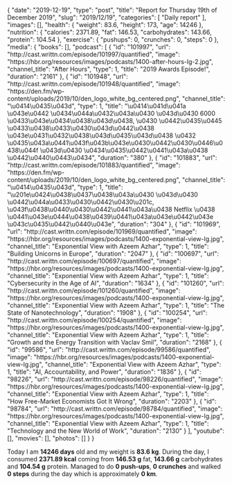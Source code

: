 {
    "date": "2019-12-19",
    "type": "post",
    "title": "Report for Thursday 19th of December 2019",
    "slug": "2019\/12\/19",
    "categories": [
        "Daily report"
    ],
    "images": [],
    "health": {
        "weight": 83.6,
        "height": 173,
        "age": 14246
    },
    "nutrition": {
        "calories": 2371.89,
        "fat": 146.53,
        "carbohydrates": 143.66,
        "protein": 104.54
    },
    "exercise": {
        "pushups": 0,
        "crunches": 0,
        "steps": 0
    },
    "media": {
        "books": [],
        "podcast": [
            {
                "id": "101997",
                "url": "http:\/\/cast.writtn.com\/episode\/101997\/quantified",
                "image": "https:\/\/hbr.org\/resources\/images\/podcasts\/1400-after-hours-lg-2.jpg",
                "channel_title": "After Hours",
                "type": 1,
                "title": "2019 Awards Episode!",
                "duration": "2161"
            },
            {
                "id": "101948",
                "url": "http:\/\/cast.writtn.com\/episode\/101948\/quantified",
                "image": "https:\/\/den.fm\/wp-content\/uploads\/2019\/10\/den_logo_white_bg_centered.png",
                "channel_title": "\u0414\u0435\u043d",
                "type": 1,
                "title": "\u0414\u041d\u041a \u043e\u0442 \u0434\u044a\u0432\u043a\u0430 \u043d\u0430 6000 \u0433\u043e\u0434\u0438\u043d\u0438, \u0430 \u0442\u0435\u0445 \u0433\u0438\u0433\u0430\u043d\u0442\u0438 \u043e\u0431\u0432\u0438\u043d\u0435\u043d\u0438 \u0432 \u0435\u043a\u0441\u043f\u043b\u043e\u0430\u0442\u0430\u0446\u0438\u044f \u043d\u0430 \u0434\u0435\u0442\u0441\u043a\u0438 \u0442\u0440\u0443\u0434",
                "duration": "380"
            },
            {
                "id": "101883",
                "url": "http:\/\/cast.writtn.com\/episode\/101883\/quantified",
                "image": "https:\/\/den.fm\/wp-content\/uploads\/2019\/10\/den_logo_white_bg_centered.png",
                "channel_title": "\u0414\u0435\u043d",
                "type": 1,
                "title": "\u201e\u0424\u0438\u0437\u0438\u043a\u0430 \u043d\u0430 \u0442\u044a\u0433\u0430\u0442\u0430\u201c, \u043f\u0438\u0440\u0430\u0442\u0441\u043a\u0438 Netflix \u0438 \u0441\u043e\u0444\u0438\u0439\u0441\u043a\u043e\u0442\u043e \u043c\u0435\u0442\u0440\u043e",
                "duration": "304"
            },
            {
                "id": "101969",
                "url": "http:\/\/cast.writtn.com\/episode\/101969\/quantified",
                "image": "https:\/\/hbr.org\/resources\/images\/podcasts\/1400-exponential-view-lg.jpg",
                "channel_title": "Exponential View with Azeem Azhar",
                "type": 1,
                "title": "Building Unicorns in Europe",
                "duration": "2047"
            },
            {
                "id": "100697",
                "url": "http:\/\/cast.writtn.com\/episode\/100697\/quantified",
                "image": "https:\/\/hbr.org\/resources\/images\/podcasts\/1400-exponential-view-lg.jpg",
                "channel_title": "Exponential View with Azeem Azhar",
                "type": 1,
                "title": "Cybersecurity in the Age of AI",
                "duration": "1634"
            },
            {
                "id": "101260",
                "url": "http:\/\/cast.writtn.com\/episode\/101260\/quantified",
                "image": "https:\/\/hbr.org\/resources\/images\/podcasts\/1400-exponential-view-lg.jpg",
                "channel_title": "Exponential View with Azeem Azhar",
                "type": 1,
                "title": "The State of Nanotechnology",
                "duration": "1908"
            },
            {
                "id": "100254",
                "url": "http:\/\/cast.writtn.com\/episode\/100254\/quantified",
                "image": "https:\/\/hbr.org\/resources\/images\/podcasts\/1400-exponential-view-lg.jpg",
                "channel_title": "Exponential View with Azeem Azhar",
                "type": 1,
                "title": "Growth and the Energy Transition with Vaclav Smil",
                "duration": "2168"
            },
            {
                "id": "99586",
                "url": "http:\/\/cast.writtn.com\/episode\/99586\/quantified",
                "image": "https:\/\/hbr.org\/resources\/images\/podcasts\/1400-exponential-view-lg.jpg",
                "channel_title": "Exponential View with Azeem Azhar",
                "type": 1,
                "title": "AI, Accountability, and Power",
                "duration": "1836"
            },
            {
                "id": "98226",
                "url": "http:\/\/cast.writtn.com\/episode\/98226\/quantified",
                "image": "https:\/\/hbr.org\/resources\/images\/podcasts\/1400-exponential-view-lg.jpg",
                "channel_title": "Exponential View with Azeem Azhar",
                "type": 1,
                "title": "How Free-Market Economists Got It Wrong",
                "duration": "2203"
            },
            {
                "id": "98784",
                "url": "http:\/\/cast.writtn.com\/episode\/98784\/quantified",
                "image": "https:\/\/hbr.org\/resources\/images\/podcasts\/1400-exponential-view-lg.jpg",
                "channel_title": "Exponential View with Azeem Azhar",
                "type": 1,
                "title": "Technology and the New World of Work",
                "duration": "2130"
            }
        ],
        "youtube": [],
        "movies": [],
        "photos": []
    }
}

Today I am <strong>14246 days</strong> old and my weight is <strong>83.6 kg</strong>. During the day, I consumed <strong>2371.89 kcal</strong> coming from <strong>146.53 g</strong> fat, <strong>143.66 g</strong> carbohydrates and <strong>104.54 g</strong> protein. Managed to do <strong>0 push-ups</strong>, <strong>0 crunches</strong> and walked <strong>0 steps</strong> during the day which is approximately <strong>0 km</strong>.